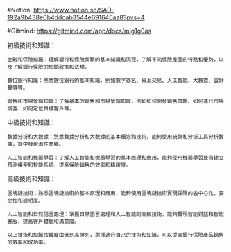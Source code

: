 #Notion:
https://www.notion.so/SAD-192a9b438e0b4ddcab3544e691646aa8?pvs=4

#Gitmind:
https://gitmind.com/app/docs/mig1g0as


初級技術和知識：

    金融和保險知識：理解銀行和保險業務的基本知識和流程，了解不同保險產品的特點和優勢，以及了解銀行保險的相關政策和法規。

    數位銀行知識：熟悉數位銀行的基本知識，例如數字簽名、線上交易、人工智能、大數據、雲計算等等。

    銷售和市場營銷知識：了解基本的銷售和市場營銷知識，例如如何開發銷售策略、如何進行市場調查、如何定位目標客戶等。

中級技術和知識：

    數據分析和大數據：熟悉數據分析和大數據的基本概念和技術，能夠使用統計和分析工具分析數據，從中發現潛在商機。

    人工智能和機器學習：了解人工智能和機器學習的基本原理和應用，能夠使用機器學習技術建立預測模型和智能系統，提高保險銷售的效率和精確度。

高級技術和知識：

    區塊鏈技術：熟悉區塊鏈技術的基本原理和應用，能夠使用區塊鏈技術實現保險的去中心化、安全性和透明度。

    人工智能和自然語言處理：掌握自然語言處理和人工智能的高級技術，能夠實現智能對話和智能客服，提高客戶體驗和滿意度。

    以上技術和知識按難度由低到高排列，選擇適合自己的技術和知識，可以提高銀行保險產品銷售的效率和成功率。



